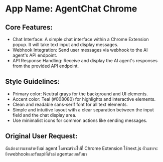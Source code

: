 # **App Name**: AgentChat Chrome

## Core Features:

- Chat Interface: A simple chat interface within a Chrome Extension popup. It will take text input and display messages.
- Webhook Integration: Send user messages via webhook to the AI agent's API endpoint.
- API Response Handling: Receive and display the AI agent's responses from the provided API endpoint.

## Style Guidelines:

- Primary color: Neutral grays for the background and UI elements.
- Accent color: Teal (#008080) for highlights and interactive elements.
- Clean and readable sans-serif font for all text elements.
- Simple and intuitive layout with a clear separation between the input field and the chat display area.
- Use minimalist icons for common actions like sending messages.

## Original User Request:
ฉันต้องการแชทสำหรับai agent โดยจะสร้างไปที่ Chrome Extension  ใช้next.js ตัวแชทจะยิงwebhookและรับapiที่ตัวai agentตอบกลับมา
  